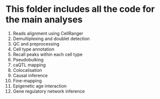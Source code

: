 # This folder includes all the code for the main analyses

1. Reads alignment using CellRanger
2. Demultiplexing and doublet detection
3. QC and preprocessing
4. Cell type annotation
5. Recall peaks within each cell type
6. Pseudobulking
7. caQTL mapping
8. Colocalisation
9. Causal inference
10. Fine-mapping
11. Epigenetic age interaction
12. Gene regulatory network inference
